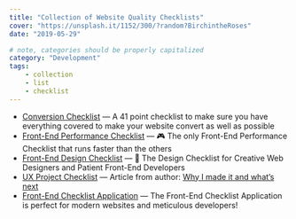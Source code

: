 ```yaml
---
title: "Collection of Website Quality Checklists"
cover: "https://unsplash.it/1152/300/?random?BirchintheRoses"
date: "2019-05-29"

# note, categories should be properly capitalized
category: "Development"
tags:
    - collection
    - list
    - checklist
---
```


- [Conversion Checklist](https://www.conversionchecklist.org) — A 41 point checklist to make sure you have everything covered to make your website convert as well as possible
- [Front-End Performance Checklist](https://github.com/thedaviddias/Front-End-Performance-Checklist) — 🎮 The only Front-End Performance Checklist that runs faster than the others
- [Front-End Design Checklist](https://github.com/thedaviddias/Front-End-Design-Checklist) — 💎 The Design Checklist for Creative Web Designers and Patient Front-End Developers
- [UX Project Checklist](uxchecklist.github.io) — Article from author: [Why I made it and what’s next](https://medium.com/uxchecklist/ux-project-checklist-why-i-made-it-and-whats-next-6df312b0b92e)
- [Front-End Checklist Application](https://frontendchecklist.io) — The Front-End Checklist Application is perfect for modern websites and meticulous developers! 
